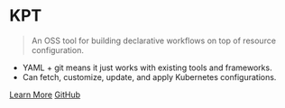 # KPT 

> An OSS tool for building declarative workflows on top of resource configuration.

- YAML + git means it just works with existing tools and frameworks.
- Can fetch, customize, update, and apply Kubernetes configurations.

[Learn More](?id=overview)
[GitHub](https://github.com/GoogleContainerTools/kpt)